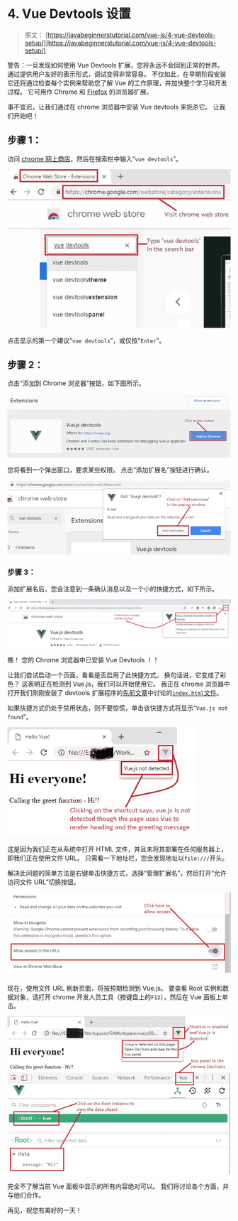 # 4\. Vue Devtools 设置

> 原文： [https://javabeginnerstutorial.com/vue-js/4-vue-devtools-setup/](https://javabeginnerstutorial.com/vue-js/4-vue-devtools-setup/)

警告：一旦发现如何使用 Vue Devtools 扩展，您将永远不会回到正常的世界。 通过提供用户友好的表示形式，调试变得非常容易。 不仅如此，在早期阶段安装它还将通过检查每个实例来帮助您了解 Vue 的工作原理，并加快整个学习和开发过程。 它可用作 Chrome 和 [Firefox](https://addons.mozilla.org/en-US/firefox/addon/vue-js-devtools/) 的浏览器扩展。

事不宜迟，让我们通过在 chrome 浏览器中安装 Vue devtools 来扼杀它。 让我们开始吧！

## 步骤 1：

访问 [chrome 网上商店](https://chrome.google.com/webstore/category/extensions)，然后在搜索栏中输入“`vue devtools`”。

![Chrome web store](img/4256a8735003b689a7a0a0c2ed60bb90.png)

点击显示的第一个建议“`vue devtools`”，或仅按“`Enter`”。

## 步骤 2：

点击“添加到 Chrome 浏览器”按钮，如下图所示。

![Vue Devtools extension](img/1fce0ff1ca3fdd876e9642754ef586ad.png)

您将看到一个弹出窗口，要求某些权限。 点击“添加扩展名”按钮进行确认。

![Devtools add confirmation](img/7792dae54eeb1af22e79a5dc410258b9.png)

### 步骤 3：

添加扩展名后，您会注意到一条确认消息以及一个小的快捷方式，如下所示。

![Devtools add confirmation](img/2e15d96fa5404165697eec4ed89ae97b.png)

瞧！ 您的 Chrome 浏览器中已安装 Vue Devtools ！！

让我们尝试启动一个页面，看看是否启用了此快捷方式。 换句话说，它变成了彩色？ 这表明正在检测到 Vue.js，我们可以开始使用它。 我正在 chrome 浏览器中打开我们刚刚安装了 devtools 扩展程序的[先前文章](https://javabeginnerstutorial.com/vue-js/3-vue-directives/)中讨论的[`index.html`文件](https://github.com/JBTAdmin/vuejs/blob/master/03_Introduction%20to%20Vue%20directives/index.html)。

如果快捷方式仍处于禁用状态，则不要惊慌，单击该快捷方式将显示“`Vue.js not found`”。

![Vue not detected](img/0496f07d0e0285251afcd2183e991e65.png)

这是因为我们正在从系统中打开 HTML 文件，并且未将其部署在任何服务器上，即我们正在使用文件 URL。 只需看一下地址栏，您会发现地址以`file:///`开头。

解决此问题的简单方法是右键单击快捷方式，选择“管理扩展名”，然后打开“允许访问文件 URL”切换按钮。

![Devtools allow access](img/06734acb15bbd845e521b820b6f1994f.png)

现在，使用文件 URL 刷新页面，将按预期检测到 Vue.js。 要查看 Root 实例和数据对象，请打开 chrome 开发人员工具（按键盘上的`F12`），然后在 Vue 面板上单击。

![Vue panel](img/1ea94fc972478ebd1eaad7ac4a96c3f9.png)

完全不了解当前 Vue 面板中显示的所有内容绝对可以。 我们将讨论各个方面，并与他们合作。

再见，祝您有美好的一天！

